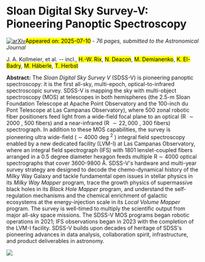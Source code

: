 <div class="macros" style="visibility:hidden;">
$\newcommand{\ensuremath}{}$
$\newcommand{\xspace}{}$
$\newcommand{\object}[1]{\texttt{#1}}$
$\newcommand{\farcs}{{.}''}$
$\newcommand{\farcm}{{.}'}$
$\newcommand{\arcsec}{''}$
$\newcommand{\arcmin}{'}$
$\newcommand{\ion}[2]{#1#2}$
$\newcommand{\textsc}[1]{\textrm{#1}}$
$\newcommand{\hl}[1]{\textrm{#1}}$
$\newcommand{\footnote}[1]{}$
$\newcommand{\vdag}{(v)^\dagger}$
$\newcommand$
$\newcommand$
$\newcommand{\cise}{Computing in Science \& Engineering}$
$\newcommand{\ero}{\textit{eROSITA}\xspace}$
$\newcommand{\gai}{\textit{Gaia}\xspace}$</div>



<div id="title">

# Sloan Digital Sky Survey-V: Pioneering Panoptic Spectroscopy

</div>
<div id="comments">

[![arXiv](https://img.shields.io/badge/arXiv-2507.06989-b31b1b.svg)](https://arxiv.org/abs/2507.06989)<mark>Appeared on: 2025-07-10</mark> -  _76 pages, submitted to the Astronomical Journal_

</div>
<div id="authors">

J. A. Kollmeier, et al. -- incl., <mark>H.-W. Rix</mark>, <mark>N. Deacon</mark>, <mark>M. Demianenko</mark>, <mark>K. El-Badry</mark>, <mark>M. Häberle</mark>, <mark>T. Herbst</mark>

</div>
<div id="abstract">

**Abstract:** The _Sloan Digital Sky Survey V_ (SDSS-V) is pioneering panoptic spectroscopy: it is the first all-sky, multi-epoch, optical-to-infrared spectroscopic survey. SDSS-V is mapping the sky with multi-object spectroscopy (MOS) at telescopes in both hemispheres (the 2.5-m Sloan Foundation Telescope at Apache Point Observatory and the 100-inch du Pont Telescope at Las Campanas Observatory), where 500 zonal robotic fiber positioners feed light from a wide-field focal plane to an optical (R $\sim 2000$ , 500 fibers) and a near-infrared (R $\sim 22,000$ , 300 fibers) spectrograph. In addition to these MOS capabilities, the survey is pioneering ultra wide-field ( $\sim$ 4000 deg $^2$ ) integral field spectroscopy enabled by a new dedicated facility (LVM-I) at Las Campanas Observatory, where an integral field spectrograph (IFS) with 1801 lenslet-coupled fibers arranged in a 0.5 degree diameter hexagon feeds multiple R $\sim$ 4000 optical spectrographs that cover 3600-9800 Å.  SDSS-V's hardware and multi-year survey strategy are designed to decode the chemo-dynamical history of the Milky Way Galaxy and tackle fundamental open issues in stellar physics in its _Milky Way Mapper_ program, trace the growth physics of supermassive black holes in its _Black Hole Mapper_ program, and understand the self-regulation mechanisms and the chemical enrichment of galactic ecosystems at the energy-injection scale in its _Local Volume Mapper_ program.  The survey is well-timed to multiply the scientific output from major all-sky space missions. The SDSS-V MOS programs began robotic operations in 2021; IFS observations began in 2023 with the completion of the LVM-I facility.  SDSS-V builds upon decades of heritage of SDSS's pioneering advances in data analysis, collaboration spirit, infrastructure, and product deliverables in astronomy.

</div>

<div id="qrcode"><img src=https://api.qrserver.com/v1/create-qr-code/?size=100x100&data="https://arxiv.org/abs/2507.06989"></div>